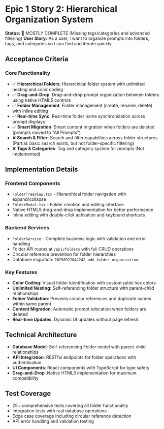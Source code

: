 # Epic 1 Story 2: Hierarchical Organization System

**Status:** 🚧 MOSTLY COMPLETE (Missing tags/categories and advanced filtering)
**User Story:** As a user, I want to organize prompts into folders, tags, and categories so I can find and iterate quickly.

## Acceptance Criteria

### Core Functionality
- ✅ **Hierarchical Folders**: Hierarchical folder system with unlimited nesting and color coding
- ✅ **Drag-and-Drop**: Drag-and-drop prompt organization between folders using native HTML5 controls
- ✅ **Folder Management**: Folder management (create, rename, delete) with inline editing
- ✅ **Real-time Sync**: Real-time folder name synchronization across prompt displays
- ✅ **Smart Migration**: Smart content migration when folders are deleted (prompts moved to "All Prompts")
- ❌ **Search & Filter**: Search and filter capabilities across folder structures (Partial: basic search exists, but not folder-specific filtering)
- ❌ **Tags & Categories**: Tag and category system for prompts (Not implemented)

## Implementation Details

### Frontend Components
- `FolderTreeView.tsx` - Hierarchical folder navigation with expand/collapse
- `FolderModal.tsx` - Folder creation and editing interface
- Native HTML5 drag-and-drop implementation for better performance
- Inline editing with double-click activation and keyboard shortcuts

### Backend Services
- `FolderService` - Complete business logic with validation and error handling
- Folder API routes at `/api/folders` with full CRUD operations
- Circular reference prevention for folder hierarchies
- Database migration: `20250922042242_add_folder_organization`

### Key Features
- **Color Coding**: Visual folder identification with customizable hex colors
- **Unlimited Nesting**: Self-referencing folder structure with parent-child relationships
- **Folder Validation**: Prevents circular references and duplicate names within same parent
- **Content Migration**: Automatic prompt relocation when folders are deleted
- **Real-time Updates**: Dynamic UI updates without page refresh

## Technical Architecture
- **Database Model**: Self-referencing Folder model with parent-child relationships
- **API Integration**: RESTful endpoints for folder operations with authentication
- **UI Components**: React components with TypeScript for type safety
- **Drag-and-Drop**: Native HTML5 implementation for maximum compatibility

## Test Coverage
- 25+ comprehensive tests covering all folder functionality
- Integration tests with real database operations
- Edge case coverage including circular reference detection
- API error handling and validation testing